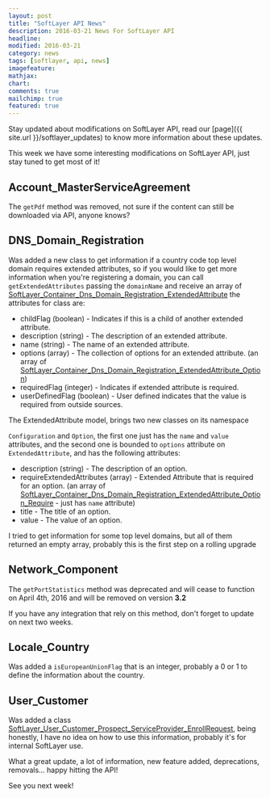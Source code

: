 ```yaml
---
layout: post
title: "SoftLayer API News"
description: 2016-03-21 News For SoftLayer API
headline:
modified: 2016-03-21
category: news
tags: [softlayer, api, news]
imagefeature: 
mathjax: 
chart: 
comments: true
mailchimp: true
featured: true
---
```


Stay updated about modifications on SoftLayer API, read our [page]({{ site.url }}/softlayer_updates) to know more information about these updates.

This week we have some interesting modifications on SoftLayer API, just stay tuned to get most of it!

## Account_MasterServiceAgreement

The `getPdf` method was removed, not sure if the content can still be downloaded via API, anyone knows?

## DNS_Domain_Registration

Was added a new class to get information if a country code top level domain requires extended attributes, so if you would like to get more information when you're registering a domain, you can call `getExtendedAttributes` passing the `domainName` and receive an array of [SoftLayer_Container_Dns_Domain_Registration_ExtendedAttribute](http://sldn.softlayer.com/reference/datatypes/SoftLayer_Container_Dns_Domain_Registration_ExtendedAttribute) the attributes for class are:

* childFlag (boolean) - Indicates if this is a child of another extended attribute.
* description (string) - The description of an extended attribute.
* name (string) - The name of an extended attribute.
* options (array) - The collection of options for an extended attribute. (an array of [SoftLayer_Container_Dns_Domain_Registration_ExtendedAttribute_Option](http://sldn.softlayer.com/reference/datatypes/SoftLayer_Container_Dns_Domain_Registration_ExtendedAttribute_Option))
* requiredFlag (integer) - Indicates if extended attribute is required.
* userDefinedFlag (boolean) - User defined indicates that the value is required from outside sources.

The ExtendedAttribute model, brings two new classes on its namespace

`Configuration` and `Option`, the first one just has the `name` and `value` attributes, and the second one is bounded to `options` attribute on `ExtendedAttribute`, and has the following attributes:

* description (string) - The description of an option.
* requireExtendedAttributes (array) - Extended Attribute that is required for an option. (an array of [SoftLayer_Container_Dns_Domain_Registration_ExtendedAttribute_Option_Require](http://sldn.softlayer.com/reference/datatypes/SoftLayer_Container_Dns_Domain_Registration_ExtendedAttribute_Option_Require) - just has `name` attribute)
* title - The title of an option.
* value - The value of an option.

I tried to get information for some top level domains, but all of them returned an empty array, probably this is the first step on a rolling upgrade

## Network_Component

The `getPortStatistics` method was deprecated and will cease to function on April 4th, 2016 and will be removed on version __3.2__

If you have any integration that rely on this method, don't forget to update on next two weeks.

## Locale_Country

Was added a `isEuropeanUnionFlag` that is an integer, probably a 0 or 1 to define the information about the country.

## User_Customer

Was added a class [SoftLayer_User_Customer_Prospect_ServiceProvider_EnrollRequest](http://sldn.softlayer.com/reference/datatypes/SoftLayer_User_Customer_Prospect_ServiceProvider_EnrollRequest), being honestly, I have no idea on how to use this information, probably it's for internal SoftLayer use.

What a great update, a lot of information, new feature added, deprecations, removals... happy hitting the API!

See you next week!